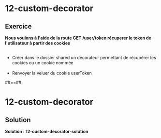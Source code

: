 <!-- .slide: class="exercice" -->
# 12-custom-decorator
## Exercice
**Nous voulons à l'aide de la route GET /user/token récuperer le token de l'utilisateur à partir des cookies**<br><br>

- Créer dans le dossier shared un décorateur permettant de récupérer les cookies ou un cookie nommée<br><br>
- Renvoyer la veluer du cookie userToken

##==##

<!-- .slide: class="exercice" -->
# 12-custom-decorator
## Solution
**Solution : 12-custom-decorator-solution**
<!-- .element: class="full-center" -->
